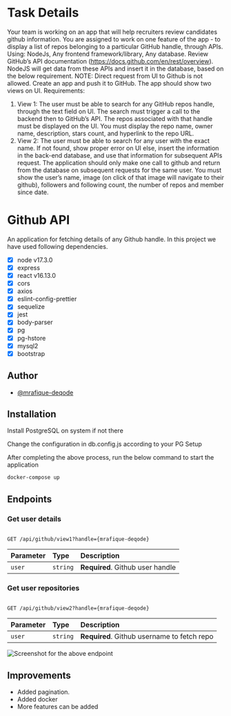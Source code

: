 # Task Details

Your team is working on an app that will help recruiters review candidates github
information. You are assigned to work on one feature of the app - to display a list of
repos belonging to a particular GitHub handle, through APIs.
Using: NodeJs, Any frontend framework/library, Any database.
Review GitHub’s API documentation (https://docs.github.com/en/rest/overview).
NodeJS will get data from these APIs and insert it in the database, based on the
below requirement.
NOTE: Direct request from UI to Github is not allowed.
Create an app and push it to GitHub. The app should show two views on UI.
Requirements:
1. View 1: The user must be able to search for any GitHub repos handle,
through the text field on UI. The search must trigger a call to the backend then
to GitHub’s API. The repos associated with that handle must be displayed on
the UI. You must display the repo name, owner name, description, stars
count, and hyperlink to the repo URL.
2. View 2: The user must be able to search for any user with the exact name. If
not found, show proper error on UI else, insert the information in the back-end
database, and use that information for subsequent APIs request. The
application should only make one call to github and return from the database
on subsequent requests for the same user. You must show the user’s name,
image (on click of that image will navigate to their github), followers and
following count, the number of repos and member since date.

# Github API
An application for fetching details of any Github handle.
In this project we have used following dependencies.

- [x] node v17.3.0
- [x] express
- [x] react v16.13.0
- [x] cors
- [x] axios
- [x] eslint-config-prettier
- [x] sequelize
- [x] jest
- [x] body-parser
- [x] pg
- [x] pg-hstore
- [x] mysql2
- [x] bootstrap

## Author

- [@mrafique-deqode](https://www.github.com/mrafique-deqode)


## Installation
Install PostgreSQL on system if not there

Change the configuration in db.config.js according to your PG Setup

After completing the above process, run the below command to start the application

```bash
docker-compose up
```

## Endpoints
### Get user details

```http

GET /api/github/view1?handle={mrafique-deqode}

```

| Parameter | Type | Description |
| :-------- | :------- | :------------------------------- |
| `user` | `string` | **Required**. Github user handle |

### Get user repositories

```http

GET /api/github/view2?handle={mrafique-deqode}

```

| Parameter | Type | Description |
| :-------- | :------- | :------------------------------------------ |
| `user` | `string` | **Required**. Github username to fetch repo |

![Screenshot for the above endpoint](https://user-images.githubusercontent.com/92288952/148415076-d48634b0-b956-4c86-a1f5-710e3a425b68.png)

## Improvements

- Added pagination.
- Added docker
- More features can be added